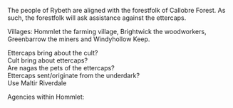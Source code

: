 The people of Rybeth are aligned with the forestfolk of Callobre Forest. As such, the forestfolk will ask assistance against the ettercaps.

Villages: Hommlet the farming village, Brightwick the woodworkers, Greenbarrow the miners and Windyhollow Keep.
 
Ettercaps bring about the cult?  
Cult bring about ettercaps?  
Are nagas the pets of the ettercaps?  
Ettercaps sent/originate from the underdark?  
Use Maltir Riverdale
 
Agencies within Hommlet: